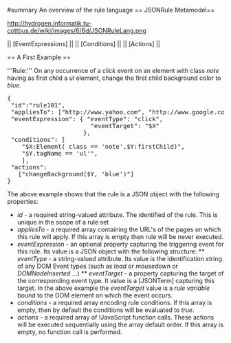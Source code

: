 #summary An overview of the rule language
== JSONRule Metamodel==

http://hydrogen.informatik.tu-cottbus.de/wiki/images/6/6d/JSONRuleLang.png

|| [EventExpressions] ||
|| [Conditions] ||
|| [Actions] ||

== A First Example ==

'''Rule:''' On any occurrence of a <em>click</em> event on an element with class <em>note</em> having as first child a <em>ul</em> element, change the first child background color to <em>blue</em>.
<pre>
{
 "id":"rule101",
 "appliesTo": ["http://www.yahoo.com", "http://www.google.com/"],
 "eventExpression": { "eventType": "click",
                       "eventTarget": "$X"
                     },
 "conditions": [
    "$X:Element( class == 'note',$Y:firstChild)",
    "$Y.tagName == 'ul'",
    ],
 "actions":
   ["changeBackground($Y, 'blue')"]
}
</pre>

The above example shows that the rule is a JSON object with the following properties:
 * <em>id</em> - a required string-valued attribute. The identified of the rule. This is unique in the scope of a rule set  
 * <em>appliesTo</em> - a required array containing the URL's of the pages on which this rule will apply. If this array is empty then rule will be never executed.
 * <em>eventExpression</em> -  an optional property capturing the triggering event for this rule. Its value is a JSON object with the following structure:
 ** <em>eventType</em> - a string-valued attribute.  Its value is the identification string of any DOM Event types (such as <em>load</em> or <em>mousedown</em> or <em>DOMNodeInserted</em> ...)
 ** <em>eventTarget</em> - a property capturing the target of the corresponding event type. It value is a [JSONTerm] capturing this target. In the above example  the <em>eventTarget</em> value is a _rule variable_ bound to the DOM element on which the event occurs.
 * <em>conditions</em> - a required array encoding rule conditions. If this array is empty, then by default the conditions will be evaluated to <em>true</em>.
 * <em>actions</em> - a required array of !JavaScript function calls. These actions will be executed sequentially using the array default order. If this array is empty, no function call is performed.